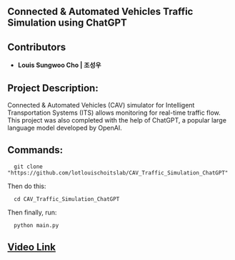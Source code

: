 ## Connected & Automated Vehicles Traffic Simulation using ChatGPT

## Contributors
- **Louis Sungwoo Cho | 조성우**

## Project Description:
Connected & Automated Vehicles (CAV) simulator for Intelligent Transportation Systems (ITS) allows monitoring for real-time traffic flow. This project was also completed with the help of ChatGPT, a popular large language model developed by OpenAI. 

## Commands:
      git clone "https://github.com/lotlouischoitslab/CAV_Traffic_Simulation_ChatGPT"
      
   Then do this:
   
      cd CAV_Traffic_Simulation_ChatGPT
      
   Then finally, run:
      
      python main.py

## [Video Link](https://www.youtube.com/watch?v=VMuUVsUMxMo)
